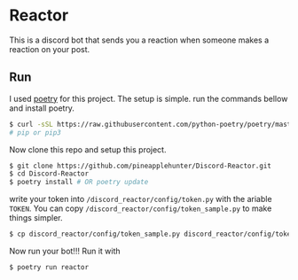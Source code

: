 # Reactor

This is a discord bot that sends you a reaction when someone makes a reaction on your post.

## Run

I used [poetry][] for this project.
The setup is simple. run the commands bellow and install poetry.

```bash
$ curl -sSL https://raw.githubusercontent.com/python-poetry/poetry/master/get-poetry.py | python -
# pip or pip3
```

Now clone this repo and setup this project.

```bash
$ git clone https://github.com/pineapplehunter/Discord-Reactor.git
$ cd Discord-Reactor
$ poetry install # OR poetry update
```

write your token into `/discord_reactor/config/token.py` with the ariable `TOKEN`. You can copy `/discord_reactor/config/token_sample.py` to make things simpler.

```bash
$ cp discord_reactor/config/token_sample.py discord_reactor/config/token.py
```

Now run your bot!!!
Run it with

```bash
$ poetry run reactor
```

[poetry]:https://python-poetry.org/
